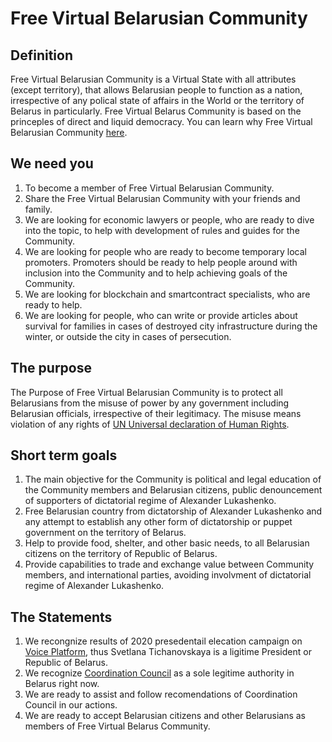 # Free Virtual Belarusian Community
## Definition
Free Virtual Belarusian Community is a Virtual State with all attributes (except territory), that allows Belarusian people to function as a nation, irrespective of any polical state of affairs in the World or the territory of Belarus in particularly.
Free Virtual Belarus Community is based on the princeples of direct and liquid democracy.
You can learn why Free Virtual Belarusian Community [here](./whyfvbc.en.md).

## We need you
1. To become a member of Free Virtual Belarusian Community.
2. Share the Free Virtual Belarusian Community with your friends and family.
3. We are looking for economic lawyers or people, who are ready to dive into the topic, to help with development of rules and guides for the Community.
4. We are looking for people who are ready to become temporary local promoters. Promoters should be ready to help people around with inclusion into the Community and to help aсhieving goals of the Community.
5. We are looking for blockchain and smartcontract specialists, who are ready to help.
6. We are looking for people, who can write or provide articles about survival for families in cases of destroyed city infrastructure during the winter, or outside the city in cases of persecution.

## The purpose
The Purpose of Free Virtual Belarusian Community is to protect all Belarusians from the misuse of power by any government including Belarusian officials, irrespective of their legitimacy. The misuse means violation of any rights of [UN Universal declaration of Human Rights](https://www.un.org/en/universal-declaration-human-rights/).

## Short term goals
1. The main objective for the Community is political and legal education of the Community members and Belarusian citizens, public denouncement of supporters of dictatorial regime of Alexander Lukashenko.
2. Free Belarusian country from dictatorship of Alexander Lukashenko and any attempt to establish any other form of dictatorship or puppet government on the territory of Belarus.
3. Help to provide food, shelter, and other basic needs, to all Belarusian citizens on the territory of Republic of Belarus.
4. Provide capabilities to trade and exchange value between Community members, and international parties, avoiding involvment of dictatorial regime of Alexander Lukashenko.

## The Statements
1. We recongnize results of 2020 presedentail elecation campaign on [Voice Platform](https://belarus2020.org), thus Svetlana Tichanovskaya is a ligitime President or Republic of Belarus.
2. We recognize [Coordination Council](https://rada.vision/) as a sole legitime authority in Belarus right now.
3. We are ready to assist and follow recomendations of Coordination Council in our actions.
4. We are ready to accept Belarusian citizens and other Belarusians as members of Free Virtual Belarus Community.